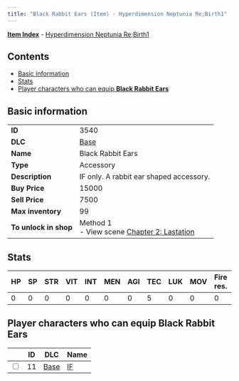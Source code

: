 ```yaml
---
title: "Black Rabbit Ears (Item) - Hyperdimension Neptunia Re;Birth1"
---
```


[**Item Index**](/neptunia/rb1/item/index.html) - [Hyperdimension Neptunia Re;Birth1](/neptunia/rb1)

## Contents

- [Basic information](#basic-information)
- [Stats](#stats)
- [Player characters who can equip **Black Rabbit Ears**](#player-characters-who-can-equip-black-rabbit-ears)

## Basic information

|   |   |
| -- | -- |
| **ID** | 3540 |
| **DLC** | [Base](/neptunia/rb1/dlc/1-base.html) |
| **Name** | Black Rabbit Ears |
| **Type** | Accessory |
| **Description** | IF only. A rabbit ear shaped accessory. |
| **Buy Price** | 15000 |
| **Sell Price** | 7500 |
| **Max inventory** | 99 |
| **To unlock in shop** | Method 1<br />- View scene [Chapter 2: Lastation](/neptunia/rb1/scene/1-202-chapter-2-lastation.html) |


## Stats

| HP | SP | STR | VIT | INT | MEN | AGI | TEC | LUK | MOV | Fire res. | Ice res. | Wind res. | Lightning res. |
| -- | -- | --- | --- | --- | --- | --- | --- | --- | --- | --------- | -------- | --------- | -------------- |
| 0 | 0 | 0 | 0 | 0 | 0 | 0 | 5 | 0 | 0 | 0 | 0 | 0 | 0 |


## Player characters who can equip **Black Rabbit Ears**

|    | ID | DLC | Name |
| -- | -- | --- | ---- |
| <input type="checkbox" id="rb1-player-1-11" class="trackbox" /> | 11 | [Base](/neptunia/rb1/dlc/1-base.html) | [IF](/neptunia/rb1/player/1-11-if.html) |
